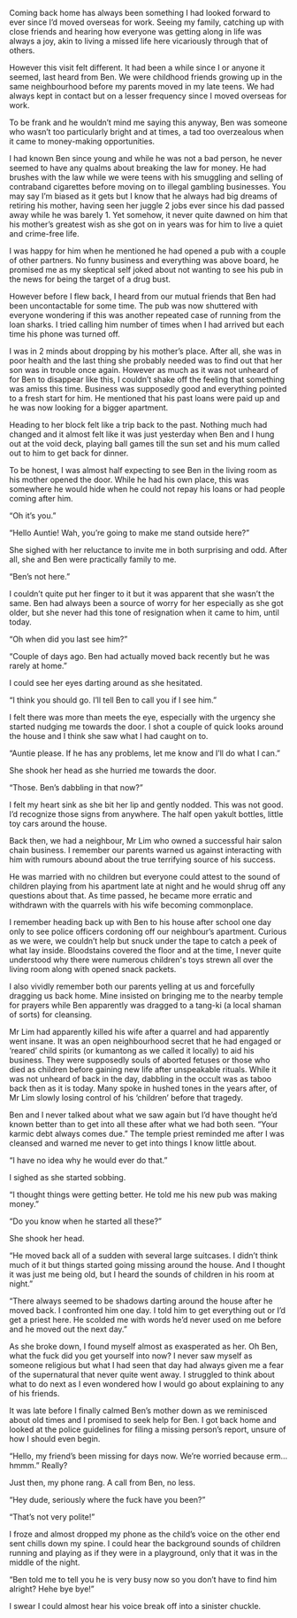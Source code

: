 Coming back home has always been something I had looked forward to ever since I’d moved overseas for work. Seeing my family, catching up with close friends and hearing how everyone was getting along in life was always a joy, akin to living a missed life here vicariously through that of others.


However this visit felt different. It had been a while since I or anyone it seemed, last heard from Ben. We were childhood friends growing up in the same neighbourhood before my parents moved in my late teens. We had always kept in contact but on a lesser frequency since I moved overseas for work. 


To be frank and he wouldn’t mind me saying this anyway, Ben was someone who wasn’t too particularly bright and at times, a tad too overzealous when it came to money-making opportunities. 


I had known Ben since young and while he was not a bad person, he never seemed to have any qualms about breaking the law for money. He had brushes with the law while we were teens with his smuggling and selling of contraband cigarettes before moving on to illegal gambling businesses. You may say I’m biased as it gets but I know that he always had big dreams of retiring his mother, having seen her juggle 2 jobs ever since his dad passed away while he was barely 1. Yet somehow, it never quite dawned on him that his mother’s greatest wish as she got on in years was for him to live a quiet and crime-free life.


I was happy for him when he mentioned he had opened a pub with a couple of other partners. No funny business and everything was above board, he promised me as my skeptical self joked about not wanting to see his pub in the news for being the target of a drug bust.
 

However before I flew back, I heard from our mutual friends that Ben had been uncontactable for some time. The pub was now shuttered with everyone wondering if this was another repeated case of running from the loan sharks. I tried calling him number of times when I had arrived but each time his phone was turned off.


I was in 2 minds about dropping by his mother’s place. After all, she was in poor health and the last thing she probably needed was to find out that her son was in trouble once again. However as much as it was not unheard of for Ben to disappear like this, I couldn’t shake off the feeling that something was amiss this time. Business was supposedly good and everything pointed to a fresh start for him. He mentioned that his past loans were paid up and he was now looking for a bigger apartment.


Heading to her block felt like a trip back to the past. Nothing much had changed and it almost felt like it was just yesterday when Ben and I hung out at the void deck, playing ball games till the sun set and his mum called out to him to get back for dinner. 


To be honest, I was almost half expecting to see Ben in the living room as his mother opened the door. While he had his own place, this was somewhere he would hide when he could not repay his loans or had people coming after him. 


“Oh it’s you.” 


“Hello Auntie! Wah, you’re going to make me stand outside here?”


She sighed with her reluctance to invite me in both surprising and odd. After all, she and Ben were practically family to me.


“Ben’s not here.”


I couldn’t quite put her finger to it but it was apparent that she wasn’t the same. Ben had always been a source of worry for her especially as she got older, but she never had this tone of resignation when it came to him, until today.


“Oh when did you last see him?” 


“Couple of days ago. Ben had actually moved back recently but he was rarely at home.”


I could see her eyes darting around as she hesitated.


“I think you should go. I’ll tell Ben to call you if I see him.” 


I felt there was more than meets the eye, especially with the urgency she started nudging me towards the door. I shot a couple of quick looks around the house and I think she saw what I had caught on to.


“Auntie please. If he has any problems, let me know and I’ll do what I can.”


She shook her head as she hurried me towards the door.


“Those. Ben’s dabbling in that now?” 


I felt my heart sink as she bit her lip and gently nodded. This was not good. I’d recognize those signs from anywhere. The half open yakult bottles, little toy cars around the house.


Back then, we had a neighbour, Mr Lim who owned a successful hair salon chain business. I remember our parents warned us against interacting with him with rumours abound about the true terrifying source of his success. 


He was married with no children but everyone could attest to the sound of children playing from his apartment late at night and he would shrug off any questions about that. As time passed, he became more erratic and withdrawn with the quarrels with his wife becoming commonplace. 


I remember heading back up with Ben to his house after school one day only to see police officers cordoning off our neighbour’s apartment. Curious as we were, we couldn’t help but snuck under the tape to catch a peek of what lay inside. Bloodstains covered the floor and at the time, I never quite understood why there were numerous children's toys strewn all over the living room along with opened snack packets.


I also vividly remember both our parents yelling at us and forcefully dragging us back home. Mine insisted on bringing me to the nearby temple for prayers while Ben apparently was dragged to a tang-ki (a local shaman of sorts) for cleansing. 


Mr Lim had apparently killed his wife after a quarrel and had apparently went insane. It was an open neighbourhood secret that he had engaged or ‘reared’ child spirits (or kumantong as we called it locally) to aid his business. They were supposedly souls of aborted fetuses or those who died as children before gaining new life after unspeakable rituals. While it was not unheard of back in the day, dabbling in the occult was as taboo back then as it is today. Many spoke in hushed tones in the years after, of Mr Lim slowly losing control of his ‘children’ before that tragedy.


Ben and I never talked about what we saw again but I’d have thought he’d known better than to get into all these after what we had both seen. “Your karmic debt always comes due.” The temple priest reminded me after I was cleansed and warned me never to get into things I know little about. 


“I have no idea why he would ever do that.”


I sighed as she started sobbing.


“I thought things were getting better. He told me his new pub was making money.”


“Do you know when he started all these?”


She shook her head.


“He moved back all of a sudden with several large suitcases. I didn’t think much of it but things started going missing around the house. And I thought it was just me being old, but I heard the sounds of children in his room at night.”


“There always seemed to be shadows darting around the house after he moved back. I confronted him one day. I told him to get everything out or I’d get a priest here. He scolded me with words he’d never used on me before and he moved out the next day.”


As she broke down, I found myself almost as exasperated as her. Oh Ben, what the fuck did you get yourself into now? I never saw myself as someone religious but what I had seen that day had always given me a fear of the supernatural that never quite went away. I struggled to think about what to do next as I even wondered how I would go about explaining to any of his friends. 


It was late before I finally calmed Ben’s mother down as we reminisced about old times and I promised to seek help for Ben. I got back home and looked at the police guidelines for filing a missing person’s report, unsure of how I should even begin. 


“Hello, my friend’s been missing for days now. We’re worried because erm…hmmm.” Really? 


Just then, my phone rang. A call from Ben, no less.


“Hey dude, seriously where the fuck have you been?”


“That’s not very polite!”


I froze and almost dropped my phone as the child’s voice on the other end sent chills down my spine. I could hear the background sounds of children running and playing as if they were in a playground, only that it was in the middle of the night.


“Ben told me to tell you he is very busy now so you don’t have to find him alright? Hehe bye bye!”


I swear I could almost hear his voice break off into a sinister chuckle. 


